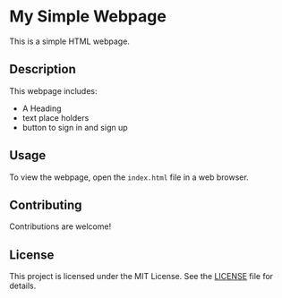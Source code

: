 # My Simple Webpage

This is a simple HTML webpage.

## Description

This webpage includes:
- A Heading
- text place holders
- button to sign in and sign up

## Usage

To view the webpage, open the `index.html` file in a web browser.

## Contributing

Contributions are welcome! 

## License

This project is licensed under the MIT License. See the [LICENSE](LICENSE) file for details.
